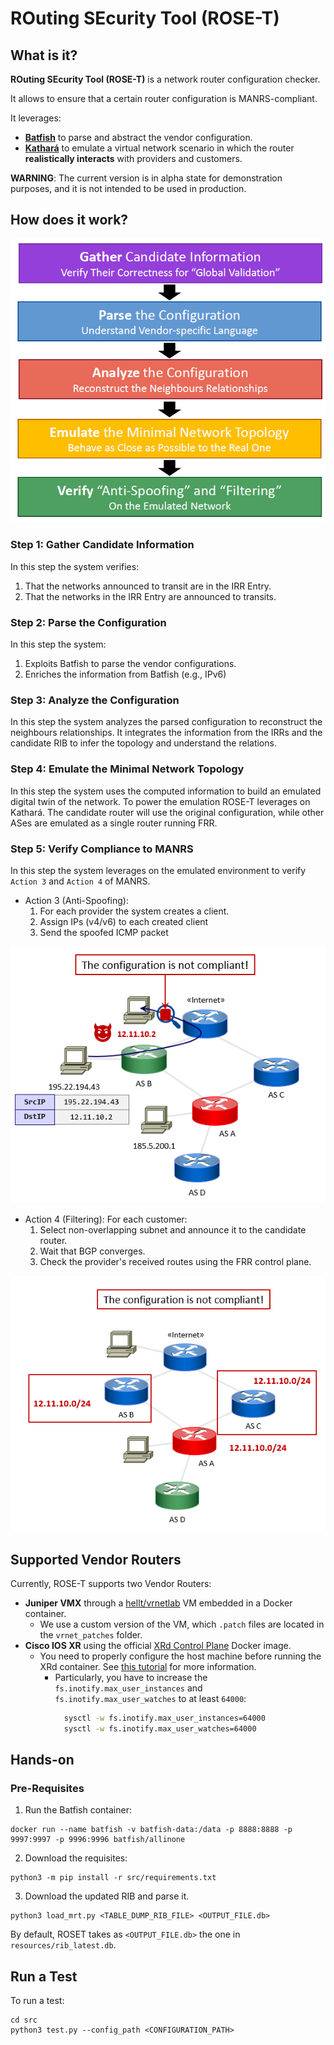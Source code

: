 # ROuting SEcurity Tool (ROSE-T)

## What is it?
**ROuting SEcurity Tool (ROSE-T)** is a network router configuration checker.

It allows to ensure that a certain router configuration is MANRS-compliant.

It leverages:
* __[Batfish](https://github.com/batfish/batfish)__ to parse and abstract the vendor configuration.
* __[Kathará](https://github.com/KatharaFramework/Kathara)__ to emulate a virtual network scenario in which the router **realistically interacts** with providers and customers.

**WARNING**: The current version is in alpha state for demonstration purposes, and it is not intended to be used in production.

## How does it work?

![img.png](images/steps.png)

### Step 1: Gather Candidate Information
In this step the system verifies: 
1. That the networks announced to transit are in the IRR Entry.
2. That the networks in the IRR Entry are announced to transits.

### Step 2: Parse the Configuration
In this step the system: 
1. Exploits Batfish to parse the vendor configurations. 
2. Enriches the information from Batfish (e.g., IPv6)

### Step 3: Analyze the Configuration
In this step the system analyzes the parsed configuration to reconstruct the neighbours relationships. 
It integrates the information from the IRRs and the candidate RIB to infer the topology and understand the relations. 

### Step 4: Emulate the Minimal Network Topology
In this step the system uses the computed information to build an emulated digital twin of the network. 
To power the emulation ROSE-T leverages on Kathará. 
The candidate router will use the original configuration, while other ASes are emulated as a single router running FRR. 

### Step 5: Verify Compliance to MANRS
In this step the system leverages on the emulated environment to verify `Action 3` and `Action 4` of MANRS. 
- Action 3 (Anti-Spoofing):
  1. For each provider the system creates a client.
  2. Assign IPs (v4/v6) to each created client
  3. Send the spoofed ICMP packet
  
![img_2.png](images/spoofing.png)

- Action 4 (Filtering):
  For each customer: 
  1. Select non-overlapping subnet and announce it to the candidate router.
  2. Wait that BGP converges.
  3. Check the provider's received routes using the FRR control plane.
  
![img_3.png](images/filtering.png)
  
## Supported Vendor Routers
Currently, ROSE-T supports two Vendor Routers:
- **Juniper VMX** through a [hellt/vrnetlab](https://github.com/hellt/vrnetlab) VM embedded in a Docker container. 
  - We use a custom version of the VM, which `.patch` files are located in the `vrnet_patches` folder.
- **Cisco IOS XR** using the official [XRd Control Plane](https://software.cisco.com/download/home/286331236/type/280805694) Docker image.
  - You need to properly configure the host machine before running the XRd container. See [this tutorial](https://xrdocs.io/virtual-routing/tutorials/2022-08-22-setting-up-host-environment-to-run-xrd/) for more information.
    - Particularly, you have to increase the `fs.inotify.max_user_instances` and `fs.inotify.max_user_watches` to at least `64000`:
      ```bash
        sysctl -w fs.inotify.max_user_instances=64000
        sysctl -w fs.inotify.max_user_watches=64000
      ```

## Hands-on

### Pre-Requisites

1. Run the Batfish container:
```
docker run --name batfish -v batfish-data:/data -p 8888:8888 -p 9997:9997 -p 9996:9996 batfish/allinone
```

2. Download the requisites:
```
python3 -m pip install -r src/requirements.txt
```
3. Download the updated RIB and parse it.
```
python3 load_mrt.py <TABLE_DUMP_RIB_FILE> <OUTPUT_FILE.db>
```

By default, ROSET takes as `<OUTPUT_FILE.db>` the one in `resources/rib_latest.db`.

## Run a Test

To run a test:
```
cd src
python3 test.py --config_path <CONFIGURATION_PATH>
```
